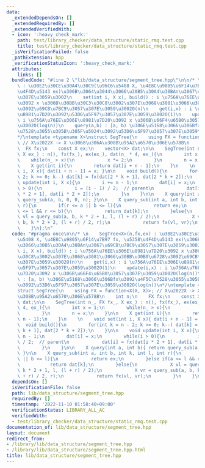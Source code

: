 ```yaml
---
data:
  _extendedDependsOn: []
  _extendedRequiredBy: []
  _extendedVerifiedWith:
  - icon: ':heavy_check_mark:'
    path: test/library_checker/data_structure/static_rmq.test.cpp
    title: test/library_checker/data_structure/static_rmq.test.cpp
  _isVerificationFailed: false
  _pathExtension: hpp
  _verificationStatusIcon: ':heavy_check_mark:'
  attributes:
    links: []
  bundledCode: "#line 2 \"lib/data_structure/segment_tree.hpp\"\n\n/* \n    SegTree<X>(n,fx,ex)\
    \ : \u30E2\u30CE\u30A4\u30C9(\u96C6\u5408 X, \u4E8C\u9805\u6F14\u7B97 fx, \u5358\
    \u4F4D\u5143 ex)\u306B\u3064\u3044\u3066\u30B5\u30A4\u30BAn\u3067\u69CB\u7BC9\u3057\
    \u307E\u3059\u3002\n    set(int i, X x), build() : i \u756A\u76EE\u306E\u8981\u7D20\
    \u3092 x \u306B\u30BB\u30C3\u30C8\u3002\u307E\u3068\u3081\u3066\u30BB\u30B0\u6728\
    \u3092\u69CB\u7BC9\u3057\u307E\u3059\u3002O(n)\n    get(i,x) : i \u756A\u76EE\u306E\
    \u8981\u7D20\u3092\u53D6\u5F97\u3057\u307E\u3059\u3002O(1)\n    update(i,x) :\
    \ i \u756A\u76EE\u306E\u8981\u7D20\u3092 x \u306B\u66F4\u65B0\u3057\u307E\u3059\
    \u3002O(log(n))\n    query(a,b) : [a, b) \u306E\u5168\u3066\u306Bfx\u3092\u4F5C\
    \u7528\u3055\u305B\u305F\u5024\u3092\u53D6\u5F97\u3057\u307E\u3059\u3002O(log(n))\n\
    */\ntemplate <typename X>\nstruct SegTree{\n    using FX = function<X(X, X)>;\
    \ // X\u2022X -> X \u3068\u306A\u308B\u95A2\u6570\u306E\u578B\n    int n;\n  \
    \  FX fx;\n    const X ex;\n    vector<X> dat;\n\n    SegTree(int n_, FX fx_,\
    \ X ex_) : n(), fx(fx_), ex(ex_), dat(n_ * 4, ex_){\n        int x = 1;\n    \
    \    while(n_ > x){\n            x *= 2;\n        }\n        n = x;\n    }\n\n\
    \    X get(int i){\n        return dat[i + n - 1];\n    }\n    \n    void set(int\
    \ i, X x){ dat[i + n - 1] = x; }\n\n    void build(){\n        for(int k = n -\
    \ 2; k >= 0; k--) dat[k] = fx(dat[2 * k + 1], dat[2 * k + 2]);\n    }\n\n    void\
    \ update(int i, X x){\n        i += n - 1;\n        dat[i] = x;\n        while(i\
    \ > 0){\n            i = (i - 1) / 2;  // parent\n            dat[i] = fx(dat[i\
    \ * 2 + 1], dat[i * 2 + 2]);\n        }\n    }\n\n    X query(int a, int b){ return\
    \ query_sub(a, b, 0, 0, n); }\n\n    X query_sub(int a, int b, int k, int l, int\
    \ r){\n        if(r <= a || b <= l){\n            return ex;\n        }else if(a\
    \ <= l && r <= b){\n            return dat[k];\n        }else{\n            X\
    \ vl = query_sub(a, b, k * 2 + 1, l, (l + r) / 2);\n            X vr = query_sub(a,\
    \ b, k * 2 + 2, (l + r) / 2, r);\n            return fx(vl, vr);\n        }\n\
    \    }\n};\n"
  code: "#pragma once\n\n/* \n    SegTree<X>(n,fx,ex) : \u30E2\u30CE\u30A4\u30C9(\u96C6\
    \u5408 X, \u4E8C\u9805\u6F14\u7B97 fx, \u5358\u4F4D\u5143 ex)\u306B\u3064\u3044\
    \u3066\u30B5\u30A4\u30BAn\u3067\u69CB\u7BC9\u3057\u307E\u3059\u3002\n    set(int\
    \ i, X x), build() : i \u756A\u76EE\u306E\u8981\u7D20\u3092 x \u306B\u30BB\u30C3\
    \u30C8\u3002\u307E\u3068\u3081\u3066\u30BB\u30B0\u6728\u3092\u69CB\u7BC9\u3057\
    \u307E\u3059\u3002O(n)\n    get(i,x) : i \u756A\u76EE\u306E\u8981\u7D20\u3092\u53D6\
    \u5F97\u3057\u307E\u3059\u3002O(1)\n    update(i,x) : i \u756A\u76EE\u306E\u8981\
    \u7D20\u3092 x \u306B\u66F4\u65B0\u3057\u307E\u3059\u3002O(log(n))\n    query(a,b)\
    \ : [a, b) \u306E\u5168\u3066\u306Bfx\u3092\u4F5C\u7528\u3055\u305B\u305F\u5024\
    \u3092\u53D6\u5F97\u3057\u307E\u3059\u3002O(log(n))\n*/\ntemplate <typename X>\n\
    struct SegTree{\n    using FX = function<X(X, X)>; // X\u2022X -> X \u3068\u306A\
    \u308B\u95A2\u6570\u306E\u578B\n    int n;\n    FX fx;\n    const X ex;\n    vector<X>\
    \ dat;\n\n    SegTree(int n_, FX fx_, X ex_) : n(), fx(fx_), ex(ex_), dat(n_ *\
    \ 4, ex_){\n        int x = 1;\n        while(n_ > x){\n            x *= 2;\n\
    \        }\n        n = x;\n    }\n\n    X get(int i){\n        return dat[i +\
    \ n - 1];\n    }\n    \n    void set(int i, X x){ dat[i + n - 1] = x; }\n\n  \
    \  void build(){\n        for(int k = n - 2; k >= 0; k--) dat[k] = fx(dat[2 *\
    \ k + 1], dat[2 * k + 2]);\n    }\n\n    void update(int i, X x){\n        i +=\
    \ n - 1;\n        dat[i] = x;\n        while(i > 0){\n            i = (i - 1)\
    \ / 2;  // parent\n            dat[i] = fx(dat[i * 2 + 1], dat[i * 2 + 2]);\n\
    \        }\n    }\n\n    X query(int a, int b){ return query_sub(a, b, 0, 0, n);\
    \ }\n\n    X query_sub(int a, int b, int k, int l, int r){\n        if(r <= a\
    \ || b <= l){\n            return ex;\n        }else if(a <= l && r <= b){\n \
    \           return dat[k];\n        }else{\n            X vl = query_sub(a, b,\
    \ k * 2 + 1, l, (l + r) / 2);\n            X vr = query_sub(a, b, k * 2 + 2, (l\
    \ + r) / 2, r);\n            return fx(vl, vr);\n        }\n    }\n};"
  dependsOn: []
  isVerificationFile: false
  path: lib/data_structure/segment_tree.hpp
  requiredBy: []
  timestamp: '2022-11-10 01:58:40+09:00'
  verificationStatus: LIBRARY_ALL_AC
  verifiedWith:
  - test/library_checker/data_structure/static_rmq.test.cpp
documentation_of: lib/data_structure/segment_tree.hpp
layout: document
redirect_from:
- /library/lib/data_structure/segment_tree.hpp
- /library/lib/data_structure/segment_tree.hpp.html
title: lib/data_structure/segment_tree.hpp
---
```

